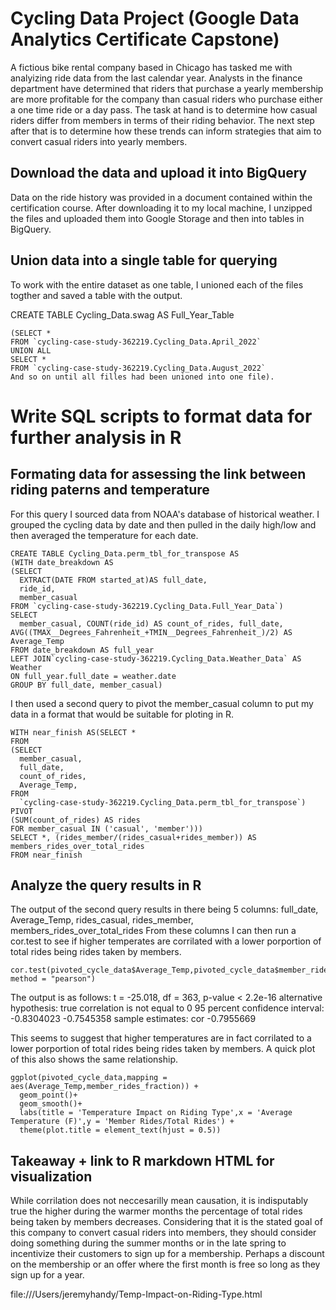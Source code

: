 # Cycling Data Project (Google Data Analytics Certificate Capstone)

A fictious bike rental company based in Chicago has tasked me with analyizing ride data from the last calendar year. Analysts in the finance department have determined that riders that purchase a yearly membership are more profitable for the company than casual riders who purchase either a one time ride or a day pass. The task at hand is to determine how casual riders differ from members in terms of their riding behavior. The next step after that is to determine how these trends can inform strategies that aim to convert casual riders into yearly members.

## Download the data and upload it into BigQuery

Data on the ride history was provided in a document contained within the certification course. After downloading it to my local machine, I unzipped the files and uploaded them into Google Storage and then into tables in BigQuery.

## Union data into a single table for querying

To work with the entire dataset as one table, I unioned each of the files togther and saved a table with the output.

CREATE TABLE Cycling_Data.swag AS Full_Year_Table
```
(SELECT *
FROM `cycling-case-study-362219.Cycling_Data.April_2022`
UNION ALL
SELECT *
FROM `cycling-case-study-362219.Cycling_Data.August_2022`
And so on until all filles had been unioned into one file).
```
# Write SQL scripts to format data for further analysis in R

## Formating data for assessing the link between riding paterns and temperature 

For this query I sourced data from NOAA's database of historical weather. I grouped the cycling data by date and then pulled in the daily high/low and then averaged the temperature for each date. 

```
CREATE TABLE Cycling_Data.perm_tbl_for_transpose AS 
(WITH date_breakdown AS 
(SELECT 
  EXTRACT(DATE FROM started_at)AS full_date,
  ride_id,
  member_casual
FROM `cycling-case-study-362219.Cycling_Data.Full_Year_Data`)
SELECT
  member_casual, COUNT(ride_id) AS count_of_rides, full_date, AVG((TMAX__Degrees_Fahrenheit_+TMIN__Degrees_Fahrenheit_)/2) AS Average_Temp
FROM date_breakdown AS full_year
LEFT JOIN`cycling-case-study-362219.Cycling_Data.Weather_Data` AS Weather
ON full_year.full_date = weather.date
GROUP BY full_date, member_casual)
```
I then used a second query to pivot the member_casual column to put my data in a format that would be suitable for ploting in R.

```
WITH near_finish AS(SELECT *
FROM 
(SELECT
  member_casual,
  full_date,
  count_of_rides,
  Average_Temp,
FROM
  `cycling-case-study-362219.Cycling_Data.perm_tbl_for_transpose`)
PIVOT
(SUM(count_of_rides) AS rides
FOR member_casual IN ('casual', 'member')))
SELECT *, (rides_member/(rides_casual+rides_member)) AS members_rides_over_total_rides
FROM near_finish
```

## Analyze the query results in R

The output of the second query results in there being 5 columns: full_date,	Average_Temp,	rides_casual,	rides_member,	members_rides_over_total_rides
From these columns I can then run a cor.test to see if higher temperates are corrilated with a lower porportion of total rides being rides taken by members.

```
cor.test(pivoted_cycle_data$Average_Temp,pivoted_cycle_data$member_rides_fraction, method = "pearson")
```
The output is as follows: 
t = -25.018, df = 363, p-value < 2.2e-16
alternative hypothesis: true correlation is not equal to 0
95 percent confidence interval:
 -0.8304023 -0.7545358
sample estimates:
       cor 
-0.7955669

This seems to suggest that higher temperatures are in fact corrilated to a lower porportion of total rides being rides taken by members.
A quick plot of this also shows the same relationship.
```
ggplot(pivoted_cycle_data,mapping = aes(Average_Temp,member_rides_fraction)) +
  geom_point()+
  geom_smooth()+
  labs(title = 'Temperature Impact on Riding Type',x = 'Average Temperature (F)',y = 'Member Rides/Total Rides') +
  theme(plot.title = element_text(hjust = 0.5))  
```
## Takeaway + link to R markdown HTML for visualization

While corrilation does not neccesarilly mean causation, it is indisputably true the higher during the warmer months the percentage of total rides being taken by members decreases. Considering that it is the stated goal of this company to convert casual riders into members, they should consider doing something during the summer months or in the late spring to incentivize their customers to sign up for a membership. Perhaps a discount on the membership or an offer where the first month is free so long as they sign up for a year. 

file:///Users/jeremyhandy/Temp-Impact-on-Riding-Type.html
  
